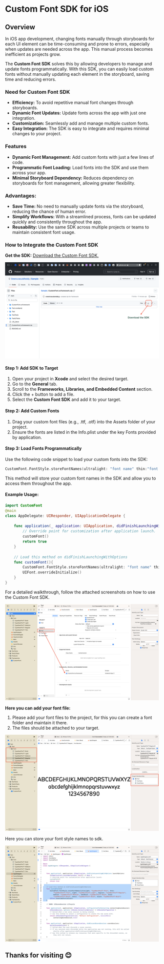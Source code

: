 # Custom Font SDK for iOS

## Overview

In iOS app development, changing fonts manually through storyboards for each UI element can be time-consuming and prone to errors, especially when updates are needed across the app. This manual process becomes inefficient as projects grow.

The **Custom Font SDK** solves this by allowing developers to manage and update fonts programmatically. With this SDK, you can easily load custom fonts without manually updating each element in the storyboard, saving time and reducing errors.

### Need for Custom Font SDK
- **Efficiency:** To avoid repetitive manual font changes through storyboards.
- **Dynamic Font Updates:** Update fonts across the app with just one integration.
- **Customization:** Seamlessly add and manage multiple custom fonts.
- **Easy Integration:** The SDK is easy to integrate and requires minimal changes to your project.
### Features
- **Dynamic Font Management:** Add custom fonts with just a few lines of code.
- **Programmatic Font Loading:** Load fonts into the SDK and use them across your app.
- **Minimal Storyboard Dependency:** Reduces dependency on storyboards for font management, allowing greater flexibility.
### Advantages:
- **Save Time:** No need to manually update fonts via the storyboard, reducing the chance of human error.
- **Simplify Workflows:** With a streamlined process, fonts can be updated quickly and consistently throughout the app.
- **Reusability:** Use the same SDK across multiple projects or teams to maintain consistent font usage.
### How to Integrate the Custom Font SDK
**Get the SDK:** [Download the Custom Font SDK.](https://github.com/SreenuvasulaReddy/Sample/blob/main/CustomFont.xcframework.zip "Download the Custom Font SDK.")

<img src="downloadsdk.png" />

#### Step 1: Add SDK to Target
1.	Open your project in **Xcode** and select the desired target.
2.	Go to the **General** tab.
3.	Scroll to the **Frameworks, Libraries, and Embedded Content** section.
4.	Click the + button to add a file.
5.	Select the **Custom Font SDK** and add it to your target.

#### Step 2: Add Custom Fonts
1.	Drag your custom font files (e.g., .ttf, .otf) into the Assets folder of your project.
2.	Ensure the fonts are listed in the Info.plist under the key Fonts provided by application.
#### Step 3: Load Fonts Programmatically
Use the following code snippet to load your custom fonts into the SDK:

```swift
CustomFont.FontStyle.storeFontNames(ultralight: "font name" thin:"font name", light: "font name", regular: "font name", medium: "font name", semiBold: "font name", bold: "font name", heavy: "font name", black: "font name")
```
This method will store your custom font names in the SDK and allow you to access them throughout the app.
#### Example Usage:
```swift
import CustomFont
@main
class AppDelegate: UIResponder, UIApplicationDelegate {
   
    func application(_ application: UIApplication, didFinishLaunchingWithOptions launchOptions: [UIApplication.LaunchOptionsKey: Any]?) -> Bool {
        // Override point for customization after application launch.
        customFont()
        return true
    }
    
    // Load this method on didFinishLaunchingWithOptions
    func customFont(){
        CustomFont.FontStyle.storeFontNames(ultralight: "font name" thin:"font name", light: "font name", regular: "font name", medium: "font name", semiBold: "font name", bold: "font name", heavy: "font name", black: "font name")
        UIFont.overrideInitialize()
    }
}
```
For a detailed walkthrough, follow the attached screenshots on how to use the Custom Font SDK.

<img src="targetsdk.png" />


**Here you can add your font file:**
1.	Please add your font files to the project, for this you can create a font folder and maintain it there.
2.	The files should be attached to your target.

<img src="loadFontfiles.png" />

Here you can store your font style names to sdk.

 <img src="codesnippet.png" />

## Thanks for visiting 😊

